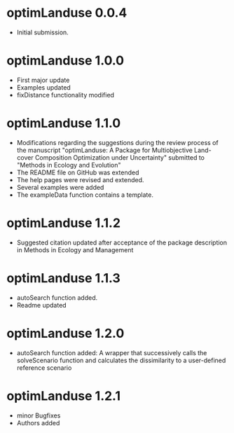 # optimLanduse 0.0.4

* Initial submission.

# optimLanduse 1.0.0

* First major update
* Examples updated
* fixDistance functionality modified

# optimLanduse 1.1.0

* Modifications regarding the suggestions during the review process of the manuscript "optimLanduse: A Package for Multiobjective Land-cover Composition Optimization under Uncertainty" submitted to "Methods in Ecology and Evolution"
* The README file on GitHub was extended
* The help pages were revised and extended.
* Several examples were added
* The exampleData function contains a template.

# optimLanduse 1.1.2

* Suggested citation updated after acceptance of the package description in Methods in Ecology and Management

# optimLanduse 1.1.3

* autoSearch function added. 
* Readme updated

# optimLanduse 1.2.0
* autoSearch function added: A wrapper that successively calls the solveScenario function and calculates the dissimilarity to a user-defined reference scenario

# optimLanduse 1.2.1
* minor Bugfixes
* Authors added
